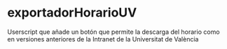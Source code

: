 # exportadorHorarioUV
Userscript que añade un botón que permite la descarga del horario como en versiones anteriores de la Intranet de la Universitat de València
